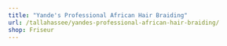 ```yaml
---
title: "Yande's Professional African Hair Braiding"
url: /tallahassee/yandes-professional-african-hair-braiding/
shop: Friseur
---
```

